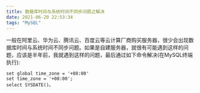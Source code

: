 ```yaml
---
title: 数据库时间与系统时间不同步问题之解决
date: 2021-06-20 22:53:34
tags: "MySQL"
---
```


一般在阿里云、华为云、腾讯云、百度云等云计算厂商购买服务器，很少会出现数据库时间与系统时间不同步问题。如果是自建服务器，就很有可能遇到这样的问题，应该是半年前，我就遇到这样的问题，最后通过如下命令解决(在MySQL终端执行):
<!--more-->

```
set global time_zone = '+08:00'
set time_zone = '+08:00';
select SYSDATE()。

```